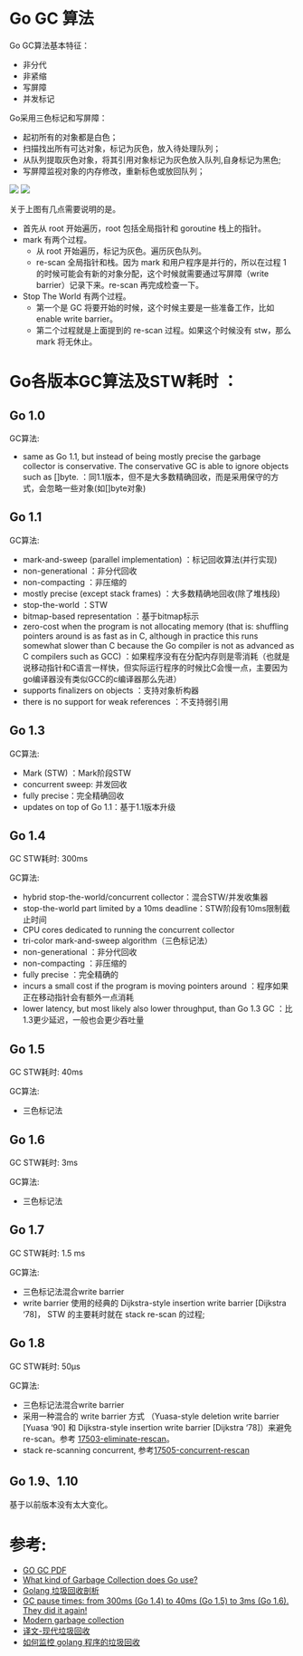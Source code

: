 <!---
markmeta_author: 望哥
markmeta_date: 2018-08-01
markmeta_title: Go各版本GC算法及STW耗时
markmeta_categories: 语言
markmeta_tags: Golang,GC

-->

# Go GC 算法

Go GC算法基本特征：
- 非分代
- 非紧缩
- 写屏障
- 并发标记

Go采用三色标记和写屏障：
- 起初所有的对象都是白色；
- 扫描找出所有可达对象，标记为灰色，放入待处理队列；
- 从队列提取灰色对象，将其引用对象标记为灰色放入队列,自身标记为黑色;
- 写屏障监视对象的内存修改，重新标色或放回队列；

![](http://blog.sisopipo.com/media/files/gc/golang_gc_phases.png)
![](http://blog.sisopipo.com/media/files/gc/Animation_of_tri-color_garbage_collection.gif)

关于上图有几点需要说明的是。

- 首先从 root 开始遍历，root 包括全局指针和 goroutine 栈上的指针。
- mark 有两个过程。
    - 从 root 开始遍历，标记为灰色。遍历灰色队列。
    - re-scan 全局指针和栈。因为 mark 和用户程序是并行的，所以在过程 1 的时候可能会有新的对象分配，这个时候就需要通过写屏障（write barrier）记录下来。re-scan 再完成检查一下。
- Stop The World 有两个过程。
    - 第一个是 GC 将要开始的时候，这个时候主要是一些准备工作，比如 enable write barrier。
    - 第二个过程就是上面提到的 re-scan 过程。如果这个时候没有 stw，那么 mark 将无休止。

# Go各版本GC算法及STW耗时 ：

## Go 1.0
GC算法:
- same as Go 1.1, but instead of being mostly precise the garbage collector is conservative. The conservative GC is able to ignore objects such as []byte.  ：同1.1版本，但不是大多数精确回收，而是采用保守的方式，会忽略一些对象(如[]byte对象)

## Go 1.1
GC算法:
- mark-and-sweep (parallel implementation) ：标记回收算法(并行实现)
- non-generational  ：非分代回收
- non-compacting  ：非压缩的
- mostly precise (except stack frames)  ：大多数精确地回收(除了堆栈段)
- stop-the-world  ：STW
- bitmap-based representation  ：基于bitmap标示
- zero-cost when the program is not allocating memory (that is: shuffling pointers around is as fast as in C, although in practice this runs somewhat slower than C because the Go compiler is not as advanced as C compilers such as GCC)  ：如果程序没有在分配内存则是零消耗（也就是说移动指针和C语言一样快，但实际运行程序的时候比C会慢一点，主要因为go编译器没有类似GCC的c编译器那么先进）
- supports finalizers on objects  ：支持对象析构器
- there is no support for weak references  ：不支持弱引用

## Go 1.3
GC算法:
- Mark (STW)  ：Mark阶段STW
- concurrent sweep: 并发回收
- fully precise：完全精确回收
- updates on top of Go 1.1：基于1.1版本升级

## Go 1.4

GC STW耗时: 300ms

GC算法:
- hybrid stop-the-world/concurrent collector：混合STW/并发收集器
- stop-the-world part limited by a 10ms deadline：STW阶段有10ms限制截止时间
- CPU cores dedicated to running the concurrent collector
- tri-color mark-and-sweep algorithm（三色标记法）
- non-generational ：非分代回收
- non-compacting ：非压缩的
- fully precise ：完全精确的
- incurs a small cost if the program is moving pointers around ：程序如果正在移动指针会有额外一点消耗
- lower latency, but most likely also lower throughput, than Go 1.3 GC ：比1.3更少延迟，一般也会更少吞吐量

## Go 1.5
GC STW耗时: 40ms

GC算法:
- 三色标记法


## Go 1.6
GC STW耗时: 3ms

GC算法:
- 三色标记法


## Go 1.7
GC STW耗时: 1.5 ms

GC算法:
- 三色标记法混合write barrier
- write barrier 使用的经典的 Dijkstra-style insertion write barrier [Dijkstra ‘78]， STW 的主要耗时就在 stack re-scan 的过程;


## Go 1.8
GC STW耗时: 50µs

GC算法:
- 三色标记法混合write barrier
- 采用一种混合的 write barrier 方式 （Yuasa-style deletion write barrier [Yuasa ‘90] 和 Dijkstra-style insertion write barrier [Dijkstra ‘78]）来避免 re-scan。参考 [17503-eliminate-rescan](https://github.com/golang/proposal/blob/master/design/17503-eliminate-rescan.md)。
- stack re-scanning concurrent, 参考[17505-concurrent-rescan](https://github.com/golang/proposal/blob/master/design/17505-concurrent-rescan.md)

## Go 1.9、1.10
基于以前版本没有太大变化。

# 参考:
- [GO GC PDF](https://talks.golang.org/2015/go-gc.pdf)
- [What kind of Garbage Collection does Go use?](https://stackoverflow.com/questions/7823725/what-kind-of-garbage-collection-does-go-use)
- [Golang 垃圾回收剖析](http://legendtkl.com/2017/04/28/golang-gc/)
- [GC pause times: from 300ms (Go 1.4) to 40ms (Go 1.5) to 3ms (Go 1.6). They did it again!
](https://www.reddit.com/r/golang/comments/43cpy6/gc_pause_times_from_300ms_go_14_to_40ms_go_15_to/)
- [Modern garbage collection](https://blog.plan99.net/modern-garbage-collection-911ef4f8bd8e)
- [译文-现代垃圾回收](https://segmentfault.com/a/1190000007926782)
- [如何监控 golang 程序的垃圾回收](http://holys.im/2016/07/01/monitor-golang-gc/)



